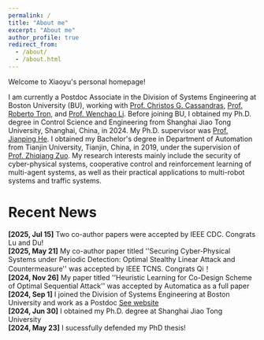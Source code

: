 ```yaml
---
permalink: /
title: "About me"
excerpt: "About me"
author_profile: true
redirect_from: 
  - /about/
  - /about.html
---
```


Welcome to Xiaoyu's personal homepage!

I am currently a Postdoc Associate in the Division of Systems Engineering at Boston University (BU), working with [Prof. Christos G. Cassandras](https://christosgcassandras.org/), [Prof. Roberto Tron](https://www.bu.edu/eng/profile/roberto-tron/), and [Prof. Wenchao Li](https://www.bu.edu/eng/profile/wenchao-li-ph-d/). Before joining BU, I obtained my Ph.D. degree in Control Science and Engineering from Shanghai Jiao Tong University, Shanghai, China, in 2024. My Ph.D. supervisor was [Prof. Jianping He](https://iwin-fins.com/). I obtained my Bachelor's degree in Department of Automation from Tianjin University, Tianjin, China, in 2019, under the supervision of [Prof. Zhiqiang Zuo](https://seea.tju.edu.cn/info/1013/1586.htm). My research interests mainly include the security of cyber-physical systems, cooperative control and reinforcement learning of multi-agent systems, as well as their practical applications to multi-robot systems and traffic systems.

Recent News
======
**[2025, Jul 15]** Two co-author papers were accepted by IEEE CDC. Congrats Lu and Du! <br>
**[2025, May 21]** My co-author paper titled ''Securing Cyber-Physical Systems under Periodic Detection: Optimal Stealthy Linear Attack and Countermeasure'' was accepted by IEEE TCNS. Congrats Qi！<br>
**[2024, Nov 26]** My paper titled ''Heuristic Learning for Co-Design Scheme of Optimal Sequential Attack'' was accepted by Automatica as a full paper<br>
**[2024, Sep 1]** I joined the Division of Systems Engineering at Boston University and work as a Postdoc [See website](https://www.bu.edu/eng/profile/xiaoyuo-luo/)<br>
**[2024, Jun 30]** I obtained my Ph.D. degree at Shanghai Jiao Tong University<br>
**[2024, May 23]** I sucessfully defended my PhD thesis!

